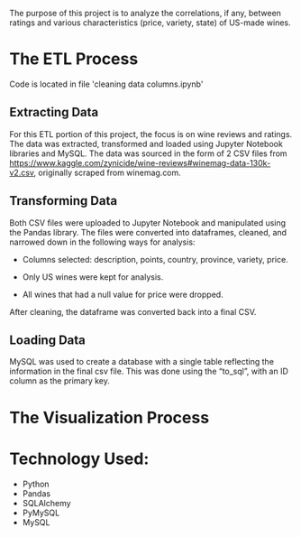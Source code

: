 The purpose of this project is to analyze the correlations, if any, between ratings and various characteristics (price, variety, state) of US-made wines.

# The ETL Process
Code is located in file 'cleaning data columns.ipynb'
## Extracting Data
For this ETL portion of this project, the focus is on wine reviews and ratings. The data was extracted, transformed and loaded using Jupyter Notebook libraries and MySQL. The data was sourced in the form of 2 CSV files from https://www.kaggle.com/zynicide/wine-reviews#winemag-data-130k-v2.csv, originally scraped from winemag.com. 

## Transforming Data
Both CSV files were uploaded to Jupyter Notebook and manipulated using the Pandas library. The files were converted into dataframes, cleaned, and narrowed down in the following ways for analysis: 

- Columns selected:
  description, 
  points, 
  country, 
  province, 
  variety, 
  price. 

- Only US wines were kept for analysis. 
- All wines that had a null value for price were dropped.

After cleaning, the dataframe was converted back into a final CSV.

## Loading Data
MySQL was used to create a database with a single table reflecting the information in the final csv file. This was done using the “to_sql”, with an ID column as the primary key. 

# The Visualization Process


# Technology Used:
- Python
- Pandas
- SQLAlchemy
- PyMySQL
- MySQL
